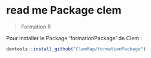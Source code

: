 # read me Package clem

> Formation R

Pour installer le Package 'formationPackage' de Clem :


```r
devtools::install_github("ClemMap/formationPackage")
```
